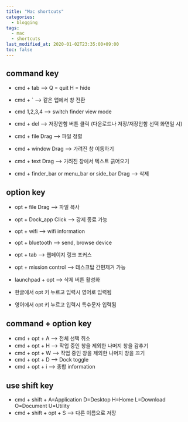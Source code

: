 ```yaml
---
title: "Mac shortcuts"
categories:
  - blogging
tags:
  - mac
  - shortcuts
last_modified_at: 2020-01-02T23:35:00+09:00
toc: false
---
```


## command key

- cmd + tab --> Q = quit  H = hide
- cmd + ` --> 같은 앱에서 창 전환
- cmd 1,2,3,4 --> switch finder view mode
- cmd + del --> 저장안함 버튼 클릭 (다운로드나 저장/저장안함 선택 화면일 시)

- cmd + file Drag --> 파일 정렬
- cmd + window Drag --> 가려진 창 이동하기
- cmd + text Drag --> 가려진 창에서 텍스트 긁어오기
- cmd + finder_bar or menu_bar or side_bar Drag --> 삭제

## option key

- opt + file Drag --> 파일 복사
- opt + Dock_app Click --> 강제 종료 가능
- opt + wifi --> wifi information
- opt + bluetooth --> send, browse device
- opt + tab --> 웹페이지 링크 포커스
- opt + mission control --> 데스크탑 간편제거 가능
- launchpad + opt --> 삭제 버튼 활성화

- 한글에서 opt 키 누르고 입력시 영어로 입력됨
- 영어에서 opt 키 누르고 입력시 특수문자 입력됨

## command + option key

- cmd + opt + A --> 전체 선택 취소
- cmd + opt + H --> 작업 중인 창을 제외한 나머지 창을 감추기
- cmd + opt + W --> 작업 중인 창을 제외한 나머지 창을 끄기
- cmd + opt + D --> Dock toggle
- cmd + opt + i --> 종합 information

## use shift key

- cmd + shift + A=Application D=Desktop H=Home L=Download O=Document U=Utility
- cmd + shift + opt + S --> 다른 이름으로 저장
